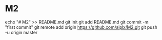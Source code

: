 # M2
echo "# M2" >> README.md
git init
git add README.md
git commit -m "first commit"
git remote add origin https://github.com/aiplx/M2.git
git push -u origin master
